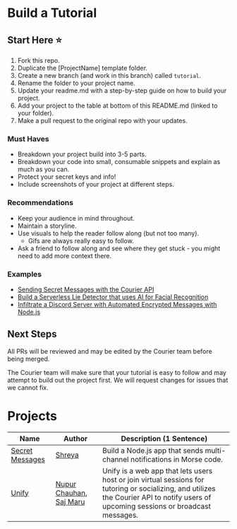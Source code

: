 # Build a Tutorial

## Start Here ⭐️

1. Fork this repo.
2. Duplicate the [ProjectName] template folder.
3. Create a new branch (and work in this branch) called `tutorial`.
4. Rename the folder to your project name.
5. Update your readme.md with a step-by-step guide on how to build your project.
6. Add your project to the table at bottom of this README.md (linked to your folder).
7. Make a pull request to the original repo with your updates.

### Must Haves
* Breakdown your project build into 3-5 parts.
* Breakdown your code into small, consumable snippets and explain as much as you can.
* Protect your secret keys and info!
* Include screenshots of your project at different steps.

### Recommendations
* Keep your audience in mind throughout.
* Maintain a storyline.
* Use visuals to help the reader follow along (but not too many).
  * Gifs are always really easy to follow.
* Ask a friend to follow along and see where they get stuck - you might need to add more context there.

### Examples
- [Sending Secret Messages with the Courier API](https://github.com/shreythecray/secret-messages)
- [Build a Serverless Lie Detector that uses AI for Facial Recognition](https://github.com/shreythecray/lie-detector)
- [Infiltrate a Discord Server with Automated Encrypted Messages with Node.js](https://github.com/shreythecray/infiltration)

## Next Steps
All PRs will be reviewed and may be edited by the Courier team before being merged.

The Courier team will make sure that your tutorial is easy to follow and may attempt to build out the project first. We will request changes for issues that we cannot fix.

# Projects

| Name | Author | Description (1 Sentence) |
| ----------- | ----------- | ----------- |
| [Secret Messages](https://www.courier.com/blog/hackathon-courier-api-nodejs/) | [Shreya](https://twitter.com/shreythecray) | Build a Node.js app that sends multi-channel notifications in Morse code. |
|[Unify](/Unify)| [Nupur Chauhan](https://www.linkedin.com/in/nupurchauhan6/), [Saj Maru](https://www.linkedin.com/in/sajmaru/) | Unify is a web app that lets users host or join virtual sessions for tutoring or socializing, and utilizes the Courier API to notify users of upcoming sessions or broadcast messages.|

